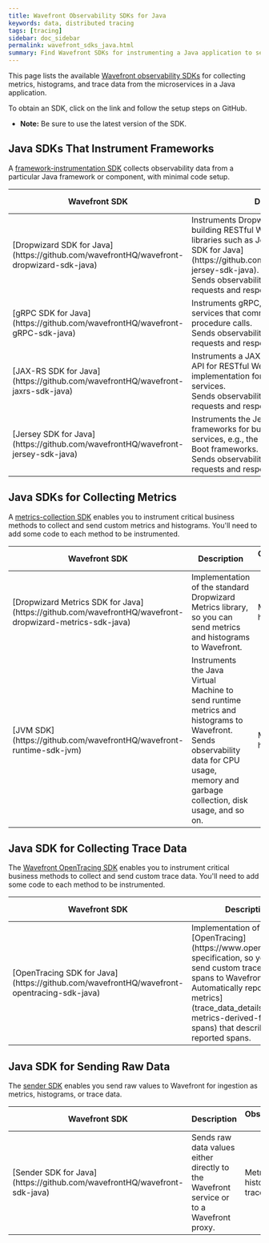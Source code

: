 ```yaml
---
title: Wavefront Observability SDKs for Java
keywords: data, distributed tracing
tags: [tracing]
sidebar: doc_sidebar
permalink: wavefront_sdks_java.html
summary: Find Wavefront SDKs for instrumenting a Java application to send observability data to Wavefront.
---
```



This page lists the available [Wavefront observability SDKs](wavefront_sdks.html) for collecting metrics, histograms, and trace data from the microservices in a Java application. 

To obtain an SDK, click on the link and follow the setup steps on GitHub. 

* **Note:** Be sure to use the latest version of the SDK.

## Java SDKs That Instrument Frameworks

A [framework-instrumentation SDK](wavefront_sdks.html#sdks-that-instrument-frameworks) collects observability data from a particular Java framework or component, with minimal code setup.

<table id = "framework-java" width="100%">
<colgroup>
<col width="30%" />
<col width="50%" />
<col width="20%" />
</colgroup>
<tbody>
<thead>
<tr><th>Wavefront SDK</th><th>Description</th><th>Observability Data</th></tr>
</thead>

<tr>
<td markdown="span">[Dropwizard SDK for Java](https://github.com/wavefrontHQ/wavefront-dropwizard-sdk-java)</td>
<td markdown="span">Instruments Dropwizard, a framework for building RESTful Web services. Instruments libraries such as Jetty. Use with the [Jersey SDK for Java](https://github.com/wavefrontHQ/wavefront-jersey-sdk-java). <br> Sends observability data from HTTP requests and responses. </td>
<td markdown="span">Metrics, histograms, trace data</td>
</tr>

<tr>
<td markdown="span">[gRPC SDK for Java](https://github.com/wavefrontHQ/wavefront-gRPC-sdk-java)</td>
<td>Instruments gRPC, a framework for building services that communicate through remote procedure calls. <br> Sends observability data from gRPC requests and responses.</td>
<td markdown="span">Metrics, histograms, trace data</td>
</tr>

<tr>
<td markdown="span">[JAX-RS SDK for Java](https://github.com/wavefrontHQ/wavefront-jaxrs-sdk-java)</td>
<td>Instruments a JAX-RS (JSR 311: The Java API for RESTful Web Services) implementation for building RESTful Web services. <br> Sends observability data from HTTP requests and responses.</td>
<td markdown="span">Metrics, histograms, trace data</td>
</tr>

<tr>
<td markdown="span">[Jersey SDK for Java](https://github.com/wavefrontHQ/wavefront-jersey-sdk-java)</td>
<td>Instruments the Jersey-compliant libraries of frameworks for building RESTful Web services, e.g., the Dropwizard and Spring Boot frameworks. <br> Sends observability data from HTTP requests and responses.</td>
<td markdown="span">Metrics, histograms, trace data</td>
</tr>

</tbody>
</table>

## Java SDKs for Collecting Metrics

A [metrics-collection SDK](wavefront_sdks.html#sdks-for-collecting-metrics-and-histograms) enables you to instrument critical business methods to collect and send custom metrics and histograms. You'll need to add some code to each method to be instrumented.

<table id = "metrics-java" width="100%">
<colgroup>
<col width="30%" />
<col width="50%" />
<col width="20%" />
</colgroup>
<tbody>
<thead>
<tr><th>Wavefront SDK</th><th>Description</th><th>Observability Data</th></tr>
</thead>
<tr>
<td markdown="span">[Dropwizard Metrics SDK for Java](https://github.com/wavefrontHQ/wavefront-dropwizard-metrics-sdk-java)</td>
<td>Implementation of the standard Dropwizard Metrics library, so you can send metrics and histograms to Wavefront. </td>
<td markdown="span">Metrics, histograms</td>
</tr>
<tr>
<td markdown="span">[JVM SDK](https://github.com/wavefrontHQ/wavefront-runtime-sdk-jvm)</td>
<td>Instruments the Java Virtual Machine to send runtime metrics and histograms to Wavefront. <br> Sends observability data for CPU usage, memory and garbage collection, disk usage, and so on.</td>
<td markdown="span">Metrics, histograms</td>
</tr>
</tbody>
</table>


## Java SDK for Collecting Trace Data

The [Wavefront OpenTracing SDK](wavefront_sdks.html#sdks-for-collecting-trace-data) enables you to instrument critical business methods to collect and send custom trace data. You'll need to add some code to each method to be instrumented.

<table id = "opentracing-java" width="100%">
<colgroup>
<col width="30%" />
<col width="50%" />
<col width="20%" />
</colgroup>
<tbody>
<thead>
<tr><th>Wavefront SDK</th><th>Description</th><th>Observability Data</th></tr>
</thead>
<tr>
<td markdown="span">[OpenTracing SDK for Java](https://github.com/wavefrontHQ/wavefront-opentracing-sdk-java)</td>
<td markdown="span">Implementation of the [OpenTracing](https://www.opentracing.io) specification, so you can send custom traces and spans to Wavefront. 
<br>Automatically reports [RED metrics](trace_data_details.html#red-metrics-derived-from-spans) that describe the reported spans.</td>
<td markdown="span">Trace data and derived RED metrics</td>
</tr>
</tbody>
</table>


## Java SDK for Sending Raw Data

The [sender SDK](wavefront_sdks.html#sdks-for-sending-raw-data-to-wavefront) enables you send raw values to Wavefront for ingestion as metrics, histograms, or trace data. 

<table id = "raw-java" width="100%">
<colgroup>
<col width="30%" />
<col width="50%" />
<col width="20%" />
</colgroup>
<tbody>
<thead>
<tr><th>Wavefront SDK</th><th>Description</th><th>Observability Data</th></tr>
</thead>
<tr>
<td markdown="span">[Sender SDK for Java](https://github.com/wavefrontHQ/wavefront-sdk-java)</td>
<td>Sends raw data values either directly to the Wavefront service or to a Wavefront proxy. </td>
<td markdown="span">Metrics, histograms, trace data</td>
</tr>

</tbody>
</table>
